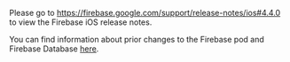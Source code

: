 Please go to https://firebase.google.com/support/release-notes/ios#4.4.0
to view the Firebase iOS release notes.

You can find information about prior changes to the Firebase pod and Firebase
Database [here](https://www.firebase.com/docs/ios/changelog.html).
